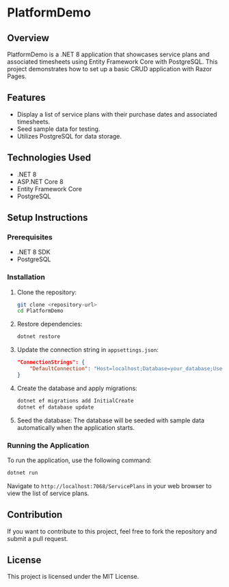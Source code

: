 # PlatformDemo

## Overview

PlatformDemo is a .NET 8 application that showcases service plans and associated timesheets using Entity Framework Core with PostgreSQL. This project demonstrates how to set up a basic CRUD application with Razor Pages.

## Features

- Display a list of service plans with their purchase dates and associated timesheets.
- Seed sample data for testing.
- Utilizes PostgreSQL for data storage.

## Technologies Used

- .NET 8
- ASP.NET Core 8
- Entity Framework Core
- PostgreSQL

## Setup Instructions

### Prerequisites

- .NET 8 SDK
- PostgreSQL

### Installation

1. Clone the repository:
   ```bash
   git clone <repository-url>
   cd PlatformDemo
   ```

2. Restore dependencies:
   ```bash
   dotnet restore
   ```

3. Update the connection string in `appsettings.json`:
   ```json
   "ConnectionStrings": {
       "DefaultConnection": "Host=localhost;Database=your_database;Username=your_username;Password=your_password"
   }
   ```

4. Create the database and apply migrations:
   ```bash
   dotnet ef migrations add InitialCreate
   dotnet ef database update
   ```

5. Seed the database:
   The database will be seeded with sample data automatically when the application starts.

### Running the Application

To run the application, use the following command:

```bash
dotnet run
```

Navigate to `http://localhost:7068/ServicePlans` in your web browser to view the list of service plans.

## Contribution

If you want to contribute to this project, feel free to fork the repository and submit a pull request.

## License

This project is licensed under the MIT License.